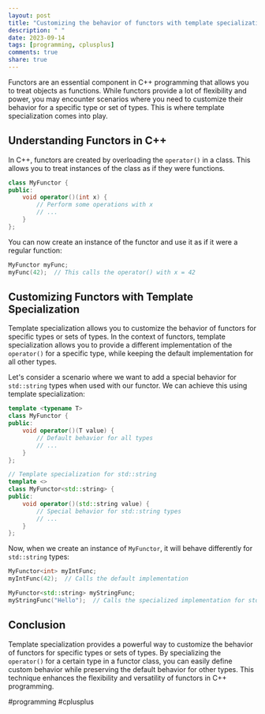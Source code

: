 ```yaml
---
layout: post
title: "Customizing the behavior of functors with template specialization in C++"
description: " "
date: 2023-09-14
tags: [programming, cplusplus]
comments: true
share: true
---
```


Functors are an essential component in C++ programming that allows you to treat objects as functions. While functors provide a lot of flexibility and power, you may encounter scenarios where you need to customize their behavior for a specific type or set of types. This is where template specialization comes into play.

## Understanding Functors in C++

In C++, functors are created by overloading the `operator()` in a class. This allows you to treat instances of the class as if they were functions.

```cpp
class MyFunctor {
public:
    void operator()(int x) {
        // Perform some operations with x
        // ...
    }
};
```

You can now create an instance of the functor and use it as if it were a regular function:

```cpp
MyFunctor myFunc;
myFunc(42);  // This calls the operator() with x = 42
```

## Customizing Functors with Template Specialization

Template specialization allows you to customize the behavior of functors for specific types or sets of types. In the context of functors, template specialization allows you to provide a different implementation of the `operator()` for a specific type, while keeping the default implementation for all other types.

Let's consider a scenario where we want to add a special behavior for `std::string` types when used with our functor. We can achieve this using template specialization:

```cpp
template <typename T>
class MyFunctor {
public:
    void operator()(T value) {
        // Default behavior for all types
        // ...
    }
};

// Template specialization for std::string
template <>
class MyFunctor<std::string> {
public:
    void operator()(std::string value) {
        // Special behavior for std::string types
        // ...
    }
};
```

Now, when we create an instance of `MyFunctor`, it will behave differently for `std::string` types:

```cpp
MyFunctor<int> myIntFunc;
myIntFunc(42);  // Calls the default implementation

MyFunctor<std::string> myStringFunc;
myStringFunc("Hello");  // Calls the specialized implementation for std::string
```

## Conclusion

Template specialization provides a powerful way to customize the behavior of functors for specific types or sets of types. By specializing the `operator()` for a certain type in a functor class, you can easily define custom behavior while preserving the default behavior for other types. This technique enhances the flexibility and versatility of functors in C++ programming.

#programming #cplusplus